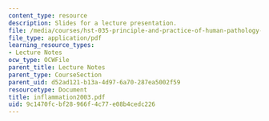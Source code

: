 ```yaml
---
content_type: resource
description: Slides for a lecture presentation.
file: /media/courses/hst-035-principle-and-practice-of-human-pathology-spring-2003/9c1470fcbf28966f4c77e08b4cedc226_inflammation2003.pdf
file_type: application/pdf
learning_resource_types:
- Lecture Notes
ocw_type: OCWFile
parent_title: Lecture Notes
parent_type: CourseSection
parent_uid: d52ad121-b13a-4d97-6a70-287ea5002f59
resourcetype: Document
title: inflammation2003.pdf
uid: 9c1470fc-bf28-966f-4c77-e08b4cedc226
---
```

